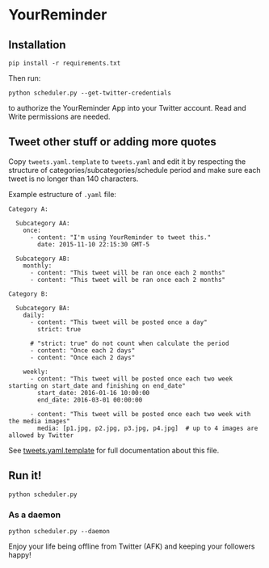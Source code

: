 YourReminder
============


## Installation

```
pip install -r requirements.txt
```

Then run:

```
python scheduler.py --get-twitter-credentials
```

to authorize the YourReminder App into your Twitter account. Read and
Write permissions are needed.

## Tweet other stuff or adding more quotes

Copy `tweets.yaml.template` to `tweets.yaml` and edit it by respecting
the structure of categories/subcategories/schedule period and make
sure each tweet is no longer than 140 characters.

Example estructure of `.yaml` file:
```
Category A:

  Subcategory AA:
    once:
      - content: "I'm using YourReminder to tweet this."
		date: 2015-11-10 22:15:30 GMT-5

  Subcategory AB:
    monthly:
      - content: "This tweet will be ran once each 2 months"
      - content: "This tweet will be ran once each 2 months"

Category B:

  Subcategory BA:
    daily:
      - content: "This tweet will be posted once a day"
		strict: true

	  # "strict: true" do not count when calculate the period
      - content: "Once each 2 days"
      - content: "Once each 2 days"

	weekly:
	  - content: "This tweet will be posted once each two week starting on start_date and finishing on end_date"
        start_date: 2016-01-16 10:00:00
        end_date: 2016-03-01 00:00:00

	  - content: "This tweet will be posted once each two week with the media images"
	    media: [p1.jpg, p2.jpg, p3.jpg, p4.jpg]  # up to 4 images are allowed by Twitter
```

See [tweets.yaml.template](https://github.com/humitos/your-reminder/blob/master/tweets.yaml.template)
for full documentation about this file.

## Run it!

```
python scheduler.py
```

### As a daemon

```
python scheduler.py --daemon
```

Enjoy your life being offline from Twitter (AFK) and keeping your
followers happy!

